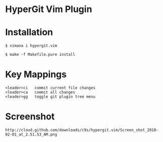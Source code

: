 
HyperGit Vim Plugin
===================


Installation
============

    $ vimana i hypergit.vim

    $ make -f Makefile.pure install

Key Mappings
============

    <leader>ci   commit current file changes
    <leader>ca   commit all changes
    <leader>gg   toggle git plugin tree menu

Screenshot
===========

    http://cloud.github.com/downloads/c9s/hypergit.vim/Screen_shot_2010-02-01_at_2.51.53_AM.png


